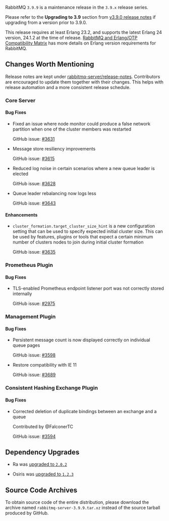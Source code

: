 RabbitMQ `3.9.9` is a maintenance release in the `3.9.x` release series.

Please refer to the **Upgrading to 3.9** section from [v3.9.0 release notes](https://github.com/rabbitmq/rabbitmq-server/releases/tag/v3.9.0) if upgrading from a version prior to 3.9.0.

This release requires at least Erlang 23.2, and supports the latest Erlang 24 version, 24.1.2 at the time of release. [RabbitMQ and Erlang/OTP Compatibility Matrix](https://www.rabbitmq.com/which-erlang.html) has more details on Erlang version requirements for RabbitMQ.



## Changes Worth Mentioning

Release notes are kept under [rabbitmq-server/release-notes](https://github.com/rabbitmq/rabbitmq-server/tree/v3.9.x/release-notes).
Contributors are encouraged to update them together with their changes. This helps with release automation and a more consistent release schedule.

### Core Server

#### Bug Fixes

 * Fixed an issue where node monitor could produce a false network partition when
   one of the cluster members was restarted

   GitHub issue: [#3631](https://github.com/rabbitmq/rabbitmq-server/pull/3631)

 * Message store resiliency improvements

   GitHub issue: [#3615](https://github.com/rabbitmq/rabbitmq-server/pull/3615)

 * Reduced log noise in certain scenarios where a new queue leader is elected

   GitHub issue: [#3628](https://github.com/rabbitmq/rabbitmq-server/pull/3628)

 * Queue leader rebalancing now logs less

   GitHub issue: [#3643](https://github.com/rabbitmq/rabbitmq-server/pull/3643)

#### Enhancements

 * `cluster_formation.target_cluster_size_hint` is a new configuration setting that can be used to specify expected initial cluster size.
   This can be used by features, plugins or tools that expect a certain minimum number of clusters nodes
   to join during initial cluster formation

   GitHub issue: [#3635](https://github.com/rabbitmq/rabbitmq-server/pull/3635)


### Prometheus Plugin

#### Bug Fixes

 * TLS-enabled Prometheus endpoint listener port was not correctly stored internally

   GitHub issue: [#2975](https://github.com/rabbitmq/rabbitmq-server/issues/2975)


### Management Plugin

#### Bug Fixes

 * Persistent message count is now displayed correctly on individual queue pages

   GitHub issue: [#3598](https://github.com/rabbitmq/rabbitmq-server/pull/3598)

 * Restore compatibility with IE 11

   GitHub issue: [#3689](https://github.com/rabbitmq/rabbitmq-server/pull/3689)


### Consistent Hashing Exchange Plugin

#### Bug Fixes

 * Corrected deletion of duplicate bindings between an exchange and a queue

   Contributed by @FalconerTC

   GitHub issue: [#3594](https://github.com/rabbitmq/rabbitmq-server/pull/3594)


## Dependency Upgrades

* Ra was [upgraded to `2.0.2`](https://github.com/rabbitmq/ra/compare/v2.0.0...v2.0.2)

* Osiris was [upgraded to `1.2.3`](https://github.com/rabbitmq/osiris/compare/v1.2.2...v1.2.3)


## Source Code Archives

To obtain source code of the entire distribution, please download the archive named `rabbitmq-server-3.9.9.tar.xz`
instead of the source tarball produced by GitHub.
